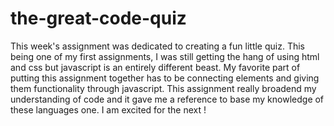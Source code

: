 # the-great-code-quiz

This week's assignment was dedicated to creating a fun little quiz. This being one of my first assignments, I was still getting the hang of using html and css but javascript is an entirely different beast.
My favorite part of putting this assignment together has to be connecting elements and giving them functionality through javascript. This assignment really broadend my understanding of code and it gave me a reference to base my knowledge of these languages one.
I am excited for the next !
